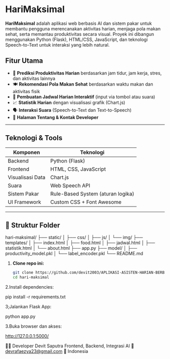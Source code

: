 # HariMaksimal

**HariMaksimal** adalah aplikasi web berbasis AI dan sistem pakar untuk membantu pengguna merencanakan aktivitas harian, menjaga pola makan sehat, serta memantau produktivitas secara visual. Proyek ini dibangun menggunakan Python (Flask), HTML/CSS, JavaScript, dan teknologi Speech-to-Text untuk interaksi yang lebih natural.

## Fitur Utama

- 🔮 **Prediksi Produktivitas Harian** berdasarkan jam tidur, jam kerja, stres, dan aktivitas lainnya
- 🍽️ **Rekomendasi Pola Makan Sehat** berdasarkan waktu makan dan aktivitas fisik
- 📅 **Pembuatan Jadwal Harian Interaktif** (input via tombol atau suara)
- 📈 **Statistik Harian** dengan visualisasi grafik (Chart.js)
- 🗣️ **Interaksi Suara** (Speech-to-Text dan Text-to-Speech)
- 👤 **Halaman Tentang & Kontak Developer**

---

## Teknologi & Tools

| Komponen          | Teknologi                         |
|------------------|----------------------------------|
| Backend          | Python (Flask)                   |
| Frontend         | HTML, CSS, JavaScript            |
| Visualisasi Data | Chart.js                         |
| Suara            | Web Speech API                   |
| Sistem Pakar     | Rule-Based System (aturan logika)|
| UI Framework     | Custom CSS + Font Awesome        |

---

## 📁 Struktur Folder
hari-maksimal/
├── static/
│ ├── css/
│ ├── js/
│ └── img/
├── templates/
│ ├── index.html
│ ├── food.html
│ ├── jadwal.html
│ ├── statistik.html
│ └── about.html
├── app.py
├── model/
│ ├── productivity_model.pkl
│ └── label_encoder.pkl
└── README.md

1. **Clone repo ini:**
   ```bash
   git clone https://github.com/devit2003/APLIKASI-ASISTEN-HARIAN-BERBASIS-SISTEM-PAKAR-UNTUK-PERENCANAAN-AKTIVITAS-DAN-POLA-MAKAN-SEHAT
   cd hari-maksimal
2.Install dependencies:

pip install -r requirements.txt

3;Jalankan Flask App:

python app.py

3.Buka browser dan akses:

http://127.0.0.1:5000/

👨‍💻 Developer
Devit Saputra
Frontend, Backend, Integrasi AI
📧 devrafaezya23@gmail.com
📍 Indonesia

